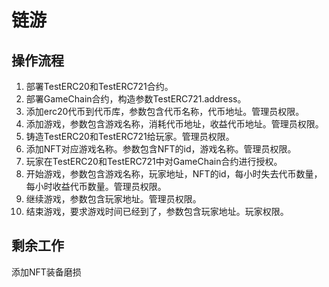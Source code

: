 # 链游

## 操作流程

1. 部署TestERC20和TestERC721合约。
2. 部署GameChain合约，构造参数TestERC721.address。
3. 添加erc20代币到代币库，参数包含代币名称，代币地址。管理员权限。
4. 添加游戏，参数包含游戏名称，消耗代币地址，收益代币地址。管理员权限。
5. 铸造TestERC20和TestERC721给玩家。管理员权限。
6. 添加NFT对应游戏名称。参数包含NFT的id，游戏名称。管理员权限。
7. 玩家在TestERC20和TestERC721中对GameChain合约进行授权。
8. 开始游戏，参数包含游戏名称，玩家地址，NFT的id，每小时失去代币数量，每小时收益代币数量。管理员权限。
9. 继续游戏，参数包含玩家地址。管理员权限。
10. 结束游戏，要求游戏时间已经到了，参数包含玩家地址。玩家权限。

## 剩余工作

添加NFT装备磨损